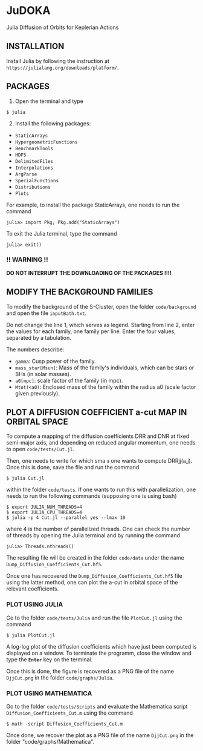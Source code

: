 # JuDOKA

Julia Diffusion of Orbits for Keplerian Actions

## INSTALLATION

Install Julia by following the instruction at `https://julialang.org/downloads/platform/`.

## PACKAGES

1) Open the terminal and type

```
$ julia
```

2) Install the following packages:

- `StaticArrays`
- `HypergeometricFunctions`
- `BenchmarkTools`
- `HDF5`
- `DelimitedFiles`
- `Interpolations`
- `ArgParse`
- `SpecialFunctions`
- `Distributions`
- `Plots`

For example, to install the package StaticArrays, one needs to run the command 
```
julia> import Pkg; Pkg.add("StaticArrays") 
```

To exit the Julia terminal, type the command
```
julia> exit()
```
### !! WARNING !!

**DO NOT INTERRUPT THE DOWNLOADING OF THE PACKAGES !!!!**

## MODIFY THE BACKGROUND FAMILIES

To modify the background of the S-Cluster, open the folder `code/background`
and open the file `inputBath.txt`.
	
Do not change the line 1, which serves as legend.
Starting from line 2, enter the values for each family, one family per line.
Enter the four values, separated by a tabulation.

The numbers describe:
- `gamma`: Cusp power of the family.
- `mass_star[Msun]`: Mass of the family's individuals, which can be stars or BHs (in solar masses).
- `a0[mpc]`: scale factor of the family (in mpc).
- `Mtot(<a0)`: Enclosed mass of the family within the radius a0 (scale factor given previously).

## PLOT A DIFFUSION COEFFICIENT a-cut MAP IN ORBITAL SPACE

To compute a mapping of the diffusion coefficients DRR and DNR at fixed 
semi-major axis, and depending on reduced angular momentum, one needs to open 
`code/tests/Cut.jl`.

Then, one needs to write for which sma `a` one wants to compute DRRjj(a,j). 
Once this is done, save the file and run the command 

```
$ julia Cut.jl
```

within the folder `code/tests`. If one wants to run this with parallelization,
one needs to run the following commands (supposing one is using bash)

```
$ export JULIA_NUM_THREADS=4
$ export JULIA_CPU_THREADS=4
$ julia -p 4 Cut.jl --parallel yes --lmax 10
```

where 4 is the number of parallelized threads. One can check the number of 
threads by opening the Julia terminal and by running the command

```
julia> Threads.nthreads()
```

The resulting file will be created in the folder `code/data` under the name 
`Dump_Diffusion_Coefficients_Cut.hf5`.

Once one has recovered the `Dump_Diffusion_Coefficients_Cut.hf5` file using the latter
method, one can plot the a-cut in orbital space of the relevant coefficients.

### PLOT USING JULIA

Go to the folder `code/tests/Julia` and run the file `PlotCut.jl` using the command

```
$ julia PlotCut.jl
```
    
A log-log plot of the diffusion coefficients which have just been computed is
displayed on a window. To terminate the programm, close the window and type
the **`Enter`** key on the terminal.

Once this is done, the figure is recovered as a PNG file of the name `DjjCut.png` 
in the folder `code/graphs/Julia`.

### PLOT USING MATHEMATICA

Go to the folder `code/tests/Scripts` and evaluate the Mathematica script
`Diffusion_Coefficients_Cut.m` using the command

```
$ math -script Diffusion_Coefficients_Cut.m 
```

Once done, we recover the plot as a PNG file of the name `DjjCut.png` 
in the folder "code/graphs/Mathematica".

